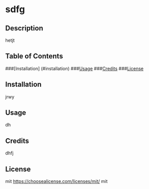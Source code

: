 # sdfg



  ## Description
  hetjt

  ## Table of Contents
###[Installation] (#installation)
###[Usage](#usage)
###[Credits](#credits)
###[License](#license)

  ## Installation
  jrwy


  ## Usage
  dh


  ## Credits
  dhfj


  ## License
  mit
  https://choosealicense.com/licenses/mit/
  mit



